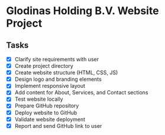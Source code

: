 # Glodinas Holding B.V. Website Project

## Tasks
- [x] Clarify site requirements with user
- [x] Create project directory
- [x] Create website structure (HTML, CSS, JS)
- [x] Design logo and branding elements
- [x] Implement responsive layout
- [x] Add content for About, Services, and Contact sections
- [x] Test website locally
- [x] Prepare GitHub repository
- [x] Deploy website to GitHub
- [x] Validate website deployment
- [x] Report and send GitHub link to user
